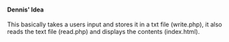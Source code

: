 #### Dennis' Idea

This basically takes a users input and stores it in a txt file (write.php), it also reads the text file (read.php) and displays the contents (index.html).

